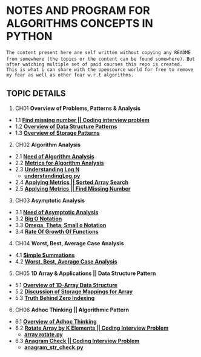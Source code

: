 # NOTES AND PROGRAM FOR ALGORITHMS CONCEPTS IN PYTHON

`The content present here are self written without copying any README from somewhere (the topics or the content can be found somewhere).`
`But after watching multiple set of paid courses this repo is created. `
`This is what i can share with the opensource world for free to remove my fear as well as other fear w.r.t algorithms.`

## TOPIC DETAILS
1. CH01 **Overview of Problems, Patterns & Analysis**
  - 1.1 **[Find missing number || Coding interview problem](https://github.com/rudyredhat/Algorithms_Python/tree/master/Ch01/01_01)**
  - 1.2 **[Overview of Data Structure Patterns](https://github.com/rudyredhat/Algorithms_Python/tree/master/Ch01/01_02)**
  - 1.3 **[Overview of Storage Patterns](https://github.com/rudyredhat/Algorithms_Python/tree/master/Ch01/01_03)**
2. CH02 **Algorithm Analysis**
  - 2.1 **[Need of Algorithm Analysis](https://github.com/rudyredhat/Algorithms_Python/tree/master/Ch02/02_01)**
  - 2.2 **[Metrics for Algorithm Analysis](https://github.com/rudyredhat/Algorithms_Python/tree/master/Ch02/02_02)**
  - 2.3 **[Understanding Log N](https://github.com/rudyredhat/Algorithms_Python/tree/master/Ch02/02_03)**
    - **[understandingLog.py](https://github.com/rudyredhat/Algorithms_Python/blob/master/Ch02/02_03/understandingLog.py)**
  - 2.4 **[Applying Metrics || Sorted Array Search](https://github.com/rudyredhat/Algorithms_Python/tree/master/Ch02/02_04)**
  - 2.5 **[Applying Metrics || Find Missing Number](https://github.com/rudyredhat/Algorithms_Python/tree/master/Ch02/02_05)**
3. CH03 **Asymptotic Analysis**
  - 3.1 **[Need of Asymptotic Analysis](https://github.com/rudyredhat/Algorithms_Python/tree/master/Ch03/03_01)**
  - 3.2 **[Big O Notation](https://github.com/rudyredhat/Algorithms_Python/tree/master/Ch03/03_02)**
  - 3.3 **[Omega, Theta, Small o Notation](https://github.com/rudyredhat/Algorithms_Python/tree/master/Ch03/03_03)** 
  - 3.4 **[Rate Of Growth Of Functions](https://github.com/rudyredhat/Algorithms_Python/tree/master/Ch03/03_04)**
4. CH04 **Worst, Best, Average Case Analysis**
  - 4.1 **[Simple Summations](https://github.com/rudyredhat/Algorithms_Python/blob/master/Ch04/04_01/README.md)**
  - 4.2 **[Worst, Best, Average Case Analysis](https://github.com/rudyredhat/Algorithms_Python/tree/master/Ch04/04_02)**
5. CH05 **1D Array & Applications || Data Structure Pattern**
  - 5.1 **[Overview of 1D-Array Data Structure](https://github.com/rudyredhat/Algorithms_Python/tree/master/Ch05/05_01)**
  - 5.2 **[Discussion of Storage Mappings for Array](https://github.com/rudyredhat/Algorithms_Python/tree/master/Ch05/05_02)**
  - 5.3 **[Truth Behind Zero Indexing](https://github.com/rudyredhat/Algorithms_Python/tree/master/Ch05/05_03)**
6. CH06 **Adhoc Thinking || Algorithmic Pattern**
  - 6.1 **[Overview of Adhoc Thinking](https://github.com/rudyredhat/Algorithms_Python/blob/master/Ch06/06_01/README.md)**
  - 6.2 **[Rotate Array by K Elements || Coding Interview Problem](https://github.com/rudyredhat/Algorithms_Python/blob/master/Ch06/06_02/README.md)**
    - **[array rotate.py](https://github.com/rudyredhat/Algorithms_Python/blob/master/Ch06/06_02/array%20rotate.py)**
  - 6.3 **[Anagram Check || Coding Interview Problem](https://github.com/rudyredhat/Algorithms_Python/blob/master/Ch06/06_03/README.md)**
    - **[anagram_str_check.py](https://github.com/rudyredhat/Algorithms_Python/blob/master/Ch06/06_03/anagram_str_check.py)**
